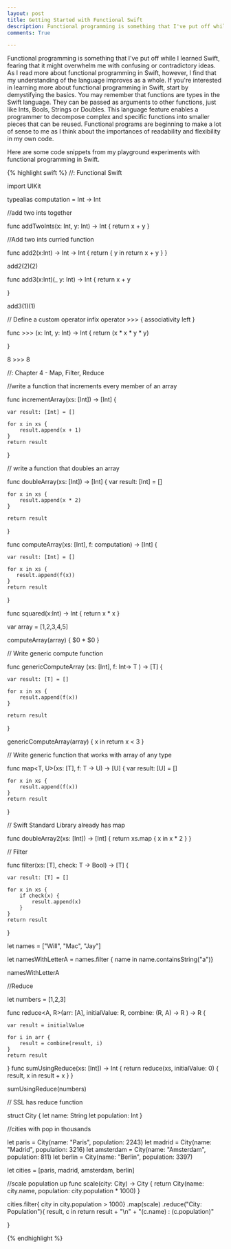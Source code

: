 ```yaml
---
layout: post
title: Getting Started with Functional Swift
description: Functional programming is something that I've put off while I learned Swift, fearing that it might overwhelm me with confusing or contradictory ideas. Here's why it's great.
comments: True

---
```

Functional programming is something that I've put off while I learned Swift, fearing that it might overwhelm me with confusing or contradictory ideas. As I read more about functional programming in Swift, however, I find that my understanding of the language improves as a whole. If you're interested in learning more about functional programming in Swift, start by demystifying the basics. You may remember that functions are types in the Swift language. They can be passed as arguments to other functions, just like Ints, Bools, Strings or Doubles. This language feature enables a programmer to decompose complex and specific functions into smaller pieces that can be reused. Functional programs are beginning to make a lot of sense to me as I think about the importances of readability and flexibility in my own code.

Here are some code snippets from my playground experiments with functional programming in Swift. 

{% highlight swift %}
//: Functional Swift

import UIKit


typealias computation = Int -> Int

//add two ints together

func addTwoInts(x: Int, y: Int) -> Int {
    return x + y
}


//Add two ints curried function

func add2(x:Int) -> Int -> Int {
    return { y in return x + y }
}


add2(2)(2)

func add3(x:Int)(_ y: Int) -> Int {
    return x + y
    
}

add3(1)(1)


// Define a custom operator
infix operator >>> { associativity left }

func >>> (x: Int, y: Int) -> Int {
    return (x * x * y * y)
    
}

8 >>> 8

//: Chapter 4 - Map, Filter, Reduce

//write a function that increments every member of an array

func incrementArray(xs: [Int]) -> [Int] {
   
    var result: [Int] = []
    
    for x in xs {
        result.append(x + 1)
    }
    return result
    
}

// write a function that doubles an array


func doubleArray(xs: [Int]) -> [Int] {
    var result: [Int] = []
    
    for x in xs {
        result.append(x * 2)
    }
    
    return result
}

func computeArray(xs: [Int], f: computation) -> [Int] {
    
    var result: [Int] = []
    
    for x in xs {
       result.append(f(x))
    }
    return result
}

func squared(x:Int) -> Int {
    return x * x
}

var array = [1,2,3,4,5]

computeArray(array) { $0 * $0 }

// Write generic compute function

func genericComputeArray<T> (xs: [Int], f: Int-> T ) -> [T] {
    
    var result: [T] = []
    
    for x in xs {
        result.append(f(x))
    }
    
    return result
}

genericComputeArray(array) {
    x in return x < 3
}

// Write generic function that works with array of any type

func map<T, U>(xs: [T], f: T -> U) -> [U] {
    var result: [U] = []
    
    for x in xs {
        result.append(f(x))
    }
    return result
}

// Swift Standard Library  already has map

func doubleArray2(xs: [Int]) -> [Int] {
    return xs.map { x in x * 2 }
}


// Filter

func filter<T>(xs: [T], check: T -> Bool) -> [T] {
    
    var result: [T] = []
    
    for x in xs {
        if check(x) {
            result.append(x)
        }
    }
    return result
}

let names = ["Will", "Mac", "Jay"]

let namesWithLetterA = names.filter { name in name.containsString("a")}


namesWithLetterA


//Reduce

let numbers = [1,2,3]

func reduce<A, R>(arr: [A], initialValue: R, combine: (R, A) -> R ) -> R {
   
    var result = initialValue
    
    for i in arr {
        result = combine(result, i)
    }
    return result
}
func sumUsingReduce(xs: [Int]) -> Int {
    return reduce(xs, initialValue: 0) { result, x in result + x }
}

sumUsingReduce(numbers)

// SSL has reduce function


struct City {
    let name: String
    let population: Int
}

//cities with pop in thousands

let paris = City(name: "Paris", population: 2243)
let madrid = City(name: "Madrid", population: 3216)
let amsterdam = City(name: "Amsterdam", population: 811)
let berlin = City(name: "Berlin", population: 3397)

let cities = [paris, madrid, amsterdam, berlin]

//scale population up
func scale(city: City) -> City {
    return City(name: city.name, population: city.population * 1000)
}


cities.filter{ city in city.population > 1000}
    .map(scale)
    .reduce("City: Population"){ result, c in
        return result + "\n" + "\(c.name) : \(c.population)"
        
}

{% endhighlight %}








